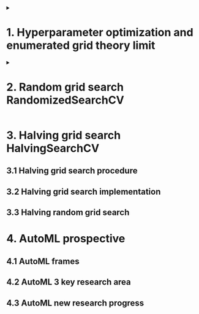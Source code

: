 <details>
<summary><h1>1. Hyperparameter optimization and enumerated grid theory limit</h1></summary>
  
Hpyerparameter optimization method mainly includes 4 categories:
  - Grid search optimization method
  - Baysian optimization method
  - Gradient-based optimization method
  - Searm optimization method (evolutionary algorithm, genetic algorithm)

Disadvantage of grid search: large amount of possible candidates

Following is a benchmark result using grid search.
```python
from sklearn.ensemble import RandomForestRegressor as RFR
from sklearn.model_selection import corss_validate, KFold, GridSearchCV

X=data.iloc[:,:-1]
y=data.iloc[:,-1]

# parameter space
param_grid_simple = {
    "criterion": ["squared_error", "poisson"],
    "n_estimators": [*range(20,100,5)],
    "max_depth": [*range(10,25,2)],
    "max_fatures": ["log2", "sqrt", 16, 32, 64, "auto"],
    "min_impurity_decrease": [*np.arange(0,5,10)]
}

reg=RFR(random_state=1412, verbose=True, n_jobs=-1)
cv=KFold(n_splits=5, shuffle=True, random_state=1412)
search=GridSearchCV(estimator=reg,
                    param_grid=param_grid_simple,
                    scoring="neg_mean_squared_error",
                    verbose=True,
                    cv=cv,
                    n_jobs=-1)

start=time.time()
search.fit(X,y)
print(time.time()-start)

search.best_estimator_
abs(search.best_score_)**0.5

ad_reg=RFR(n_estimators=85, max_depth=23, max_features=16, random_state=1412)

cv=KFold(n_splits=5, shuffle=True, random_state=1412)
result_post_adjusted=cross_validate(ad_reg,
                                    X, y,
                                    cv=cv,
                                    scoring="neg_mean_squared_error",
                                    return_train_score=True,
                                    verbose=True,
                                    n_jobs=-1
                                    )

def RMSE(cvresult,key):
  return (abs(cvresult[key])**0.5).mean()

def count_space(param):
  no_option=1
  for i in param_grid_simple:
    no_option*=len(param_grid_simple[i])
  print(no_option)

def rebuild_on_best_param(ad_reg):
  cv=KFold(n_splits=5, shuffle=True, random_state=1412)
  result_post_adjusted=cross_validated(ad_reg,
                                       X,y,
                                       cv=cv,
                                       scoring="neg_mean_squared_error",
                                       return_train_score=True,
                                       verbose=True,
                                       n_jobs=-1)
  print("Training RMSE:{:.3f}".format(RMSE(result_post_adjusted, "train_score")))
  print("Testing RMSE:{:.3f}".format(RMSE(result_post_adjusted, "test_score")))
```

</details>

<details>
<summary><h1>2. Random grid search RandomizedSearchCV</h1></summary>

## 2.1 Random grid search basic principles
Random search cross-validation is a technique that searches for the optimal hyperparameters of a model by evaluating the model's performance on random combinations of hyperparameter values. The idea is to define a set of hyperparameters and a range of values for each hyperparameter, and then randomly sample values from these ranges to create different combinations of hyperparameters. This process is repeated a specified number of times, and the best combination of hyperparameters that produces the best performance on a validation set is selected.

The random search cross-validation technique can be implemented using the RandomizedSearchCV class from the scikit-learn library in Python. The RandomizedSearchCV class takes as input a machine learning model, a distribution of hyperparameters, and a cross-validation strategy. The distribution of hyperparameters specifies how to sample values from each hyperparameter range.

Random search cross-validation (RandomizedSearchCV) is another powerful technique for optimizing the hyperparameters of a machine learning model. It works in a similar way to grid search cross-validation, but instead of searching over a predefined grid of hyperparameters, it samples them randomly from a distribution. In this blog, we will discuss the concept of random search cross-validation and provide a code example in Python.

## 2.2 Random grid search implementation
```python
from sklearn.model_selection import RandomizedSearchCV

param_grid_simple = {"citerion": ["squared_error","poisson"],
                     "n_estimators": [*range(20,100,5)],
                     "max_depth": [*range(10,25,2)],
                     "max_features": ["log2", "sqrt", 16,32,64,"auto"],
                     "min_impurity_decrease": [*np.arange(0,5,10)]
                    }

reg = RFR(random_state=1412, verbose=True, n_jobs=-1)
cv = KFold(n_split=5, shuffle=True, random_state=1412)

search = RandomizedSearchCV(estimator=reg,
                            param_distributions=param_grid_simple,
                            n_iter=800,    # sub domain is 800
                            scoring="neg_mean_squared_error",
                            verbose=True,
                            cv=cv,
                            random_state=1412,
                            n_jobs=-1)

start=time.time()
search.fit(X,y)
print(time.time()-start)

search.best_estimator_
abs(search.best_score_)**0.5

ad_reg=RFR(max_depth=24, max_features=16, min_impurity_decrease=0,
           n_estimators=85, n_jobs=-1, random_state=1412,
           verbose=True)

rebuild_on_best_param(ad_reg)   #or use refit()

```

```python
from mpl_toolkits.mplot3d import axes3d

p1,p2,MSE=axes3d.get_test_date(0.05)

len(p1) #120
len(p2) #120

import numpy as np

n=10000

unsampled=np.random.randint(0,14400,14400-n)
p1,p2,MSE=axes3d.get_test_data(0.05)

MSE=MSE.ravel()
MSE[unsampled]=np.nan
MSE=MSE.reshape((120,120))

plt.figure(dpi=300)
ax=plt.axes(projection="3d")
ax.plot_wireframe(p1,p2,MSE,rstride=2,cstride=2,linewidth=0.5)
ax.zaxis.set_tick_params(labelsize=7)
ax.xaxis.set_tick_params(labelsize=7)
ax.yaxis.set_tick_params(labelsize=7)

MSE=MSE.ravel().tolist()
MSE=[x for x in MSE if str(x) != 'nan']
print(np.min(MSE))
```

## 2.3 Random grid search theory limitation

</details>

# 3. Halving grid search HalvingSearchCV
## 3.1 Halving grid search procedure
## 3.2 Halving grid search implementation
## 3.3 Halving random grid search
# 4. AutoML prospective
## 4.1 AutoML frames
## 4.2 AutoML 3 key research area
## 4.3 AutoML new research progress
